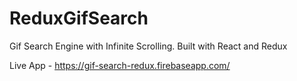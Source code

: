 # ReduxGifSearch
Gif Search Engine with Infinite Scrolling. Built with React and Redux

Live App - https://gif-search-redux.firebaseapp.com/
